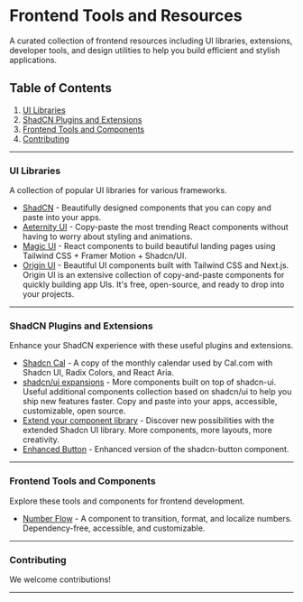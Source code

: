 # Frontend Tools and Resources

A curated collection of frontend resources including UI libraries, extensions, developer tools, and design utilities to help you build efficient and stylish applications.

## Table of Contents
1. [UI Libraries](#ui-libraries)
2. [ShadCN Plugins and Extensions](#shadcn-plugins-and-extensions)
3. [Frontend Tools and Components](#frontend-tools-and-components)
4. [Contributing](#contributing)

---

### UI Libraries

A collection of popular UI libraries for various frameworks.

- [ShadCN](https://ui.shadcn.com/) - Beautifully designed components that you can copy and paste into your apps.
- [Aeternity UI](https://ui.aceternity.com/) - Copy-paste the most trending React components without having to worry about styling and animations.
- [Magic UI](https://magicui.design/) - React components to build beautiful landing pages using Tailwind CSS + Framer Motion + Shadcn/UI.
- [Origin UI](https://originui.com/) - Beautiful UI components built with Tailwind CSS and Next.js. Origin UI is an extensive collection of copy-and-paste components for quickly building app UIs. It's free, open-source, and ready to drop into your projects.

---

### ShadCN Plugins and Extensions

Enhance your ShadCN experience with these useful plugins and extensions.

- [Shadcn Cal](https://shadcn-cal-com.vercel.app/) - A copy of the monthly calendar used by Cal.com with Shadcn UI, Radix Colors, and React Aria.
- [shadcn/ui expansions](https://shadcnui-expansions.typeart.cc/) - More components built on top of shadcn-ui. Useful additional components collection based on shadcn/ui to help you ship new features faster. Copy and paste into your apps, accessible, customizable, open source.
- [Extend your component library](https://shadcn-extension.vercel.app/) - Discover new possibilities with the extended Shadcn UI library. More components, more layouts, more creativity.
- [Enhanced Button](https://enhanced-button.vercel.app/) - Enhanced version of the shadcn-button component.

---

### Frontend Tools and Components

Explore these tools and components for frontend development.

- [Number Flow](https://number-flow.barvian.me/) - A component to transition, format, and localize numbers. Dependency-free, accessible, and customizable.

---

### Contributing

We welcome contributions!

---
